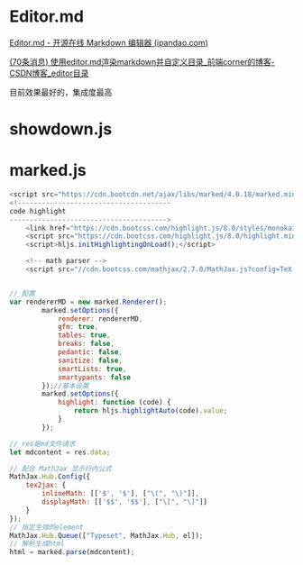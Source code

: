 # Editor.md

[Editor.md - 开源在线 Markdown 编辑器 (ipandao.com)](http://editor.md.ipandao.com/)

<script src="https://cdnjs.cloudflare.com/ajax/libs/editor.js/2.25.0/editor.js" integrity="sha512-/AJgfBm8OoQDj/qExmADUPdUBANzP85BsBQt96q4/8jO1cZ425Sb6ZNYU/XxbT4znk42oIVZH+vD4CqH0TI+AA==" crossorigin="anonymous" referrerpolicy="no-referrer"></script>

[(70条消息) 使用editor.md渲染markdown并自定义目录_前端corner的博客-CSDN博客_editor目录](https://blog.csdn.net/laplacepoisson/article/details/124416320)

目前效果最好的，集成度最高

# showdown.js

<script src="./node_modules/showdown/dist/showdown.js" type="text/javascript"></script>

# marked.js

<script src="https://cdn.bootcdn.net/ajax/libs/marked/4.0.18/marked.min.js"></script>

```javascript
<script src="https://cdn.bootcdn.net/ajax/libs/marked/4.0.18/marked.min.js"></script>
<!--------------------------------------
code highlight
--------------------------------------->
    <link href="https://cdn.bootcss.com/highlight.js/8.0/styles/monokai_sublime.min.css" rel="stylesheet">
    <script src="https://cdn.bootcss.com/highlight.js/8.0/highlight.min.js"></script>
    <script>hljs.initHighlightingOnLoad();</script>

    <!-- math parser -->
    <script src="//cdn.bootcss.com/mathjax/2.7.0/MathJax.js?config=TeX-AMS-MML_HTMLorMML"></script>


// 配置
var rendererMD = new marked.Renderer();
        marked.setOptions({
            renderer: rendererMD,
            gfm: true,
            tables: true,
            breaks: false,
            pedantic: false,
            sanitize: false,
            smartLists: true,
            smartypants: false
        });//基本设置
        marked.setOptions({
            highlight: function (code) {
                return hljs.highlightAuto(code).value;
            }
        });

// res是md文件请求
let mdcontent = res.data;

// 配合 MathJax 显示行内公式
MathJax.Hub.Config({
	tex2jax: {
		inlineMath: [['$', '$'], ["\(", "\)"]],
		displayMath: [['$$', '$$'], ["\[", "\]"]]
	}
});
// 指定生效的element
MathJax.Hub.Queue(["Typeset", MathJax.Hub, el]);
// 解析生成html
html = marked.parse(mdcontent);
```

